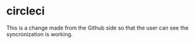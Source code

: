 # circleci

This is a change made from the Github side so that the user can see the syncronization is working.
